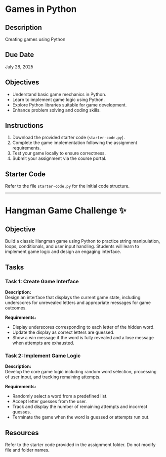 # Games in Python

## Description
Creating games using Python

## Due Date
July 28, 2025

## Objectives
- Understand basic game mechanics in Python.
- Learn to implement game logic using Python.
- Explore Python libraries suitable for game development.
- Enhance problem solving and coding skills.

## Instructions
1. Download the provided starter code (`starter-code.py`).
2. Complete the game implementation following the assignment requirements.
3. Test your game locally to ensure correctness.
4. Submit your assignment via the course portal.

## Starter Code
Refer to the file `starter-code.py` for the initial code structure.

---

# Hangman Game Challenge ✨

## Objective
Build a classic Hangman game using Python to practice string manipulation, loops, conditionals, and user input handling. Students will learn to implement game logic and design an engaging interface.

## Tasks

### Task 1: Create Game Interface
**Description:**  
Design an interface that displays the current game state, including underscores for unrevealed letters and appropriate messages for game outcomes.

**Requirements:**
- Display underscores corresponding to each letter of the hidden word.
- Update the display as correct letters are guessed.
- Show a win message if the word is fully revealed and a lose message when attempts are exhausted.

### Task 2: Implement Game Logic
**Description:**  
Develop the core game logic including random word selection, processing of user input, and tracking remaining attempts.

**Requirements:**
- Randomly select a word from a predefined list.
- Accept letter guesses from the user.
- Track and display the number of remaining attempts and incorrect guesses.
- Terminate the game when the word is guessed or attempts run out.

## Resources
Refer to the starter code provided in the assignment folder. Do not modify file and folder names.
